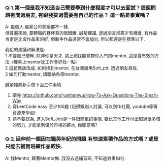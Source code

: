 

### Q:1.第一個是我不知道自己需要學到什麼程度才可以去面試？這個問題有問過朋友, 有跟我提過需要有自己的作品？ 這一點是事實嗎？
A: 每個人 每家公司答案都不一樣.   
但普遍來說, 要轉職的夥伴真的很困難, 誠摯建議, 透過朋友推薦才有機會. 有作品肯定是比沒作品來的好, 但新手作品通常不會加分, 所以都還是在標準以下.   

我給的建議和解法是:   
1 不要自己硬幹, 除非你是天才, 請上網找願意帶你入門的mentor, 這是最有效的方法. (機率上mentor比工作會好找一點)   
2 這題應該改成, 如何找到mentor, 在台灣請用Soft_ptt, 透過朋友尋找.   
3 如何打動mentor, 請聯絡各個mentor.   

誠摯推薦新手做下面三件事情   
1. 讀完 https://github.com/ryanhanwu/How-To-Ask-Questions-The-Smart-Way   
2. 寫LeetCode easy 至少100題 (記得跟別人討論, 可以到fb社團, youtube等等資源來學習)   
3. 請不要認為, 進入Soft_Job是一件很簡單的事情, 要比其他工作付出超過很多倍的努力, 才能拿到優於市場的薪水, 你願意嗎?   


### Q:2.延伸前一題因在職與年紀的問題.有快速累積作品的方式嗎？或是只能去補習班練作品較快.   
A: 找Mentor, 跟著Mentor做. 我沒去過補習班, 不知道效果如何.   

